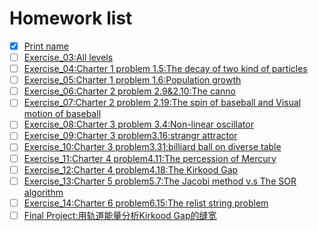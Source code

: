 # Homework list
- [x] [Print name](https://github.com/2015301020092/compuational_physics_N2015301020092/tree/Readme-editor)
- [ ] [Exercise_03:All levels]()
- [ ] [Exercise_04:Charter 1 problem 1.5:The decay of two kind of particles]()
- [ ] [Exercise_05:Charter 1 problem 1.6:Population growth]()
- [ ] [Exercise_06:Charter 2 problem 2.9&2.10:The canno]()
- [ ] [Exercise_07:Charter 2 problem 2.19:The spin of baseball and Visual motion of baseball]()
- [ ] [Exercise_08:Charter 3 problem 3.4:Non-linear oscillator]()
- [ ] [Exercise_09:Charter 3 problem3.16:strangr attractor]()
- [ ] [Exercise_10:Charter 3 problem3.31:billiard ball on diverse table]()
- [ ] [Exercise_11:Charter 4 problem4.11:The percession of Mercury]()
- [ ] [Exercise_12:Charter 4 problem4.18:The Kirkood Gap]()
- [ ] [Exercise_13:Charter 5 problem5.7:The Jacobi method v.s The SOR algorithm]()
- [ ] [Exercise_14:Charter 6 problem6.15:The relist string problem]()
- [ ] [Final Project:用轨道能量分析Kirkood Gap的缝宽]()

